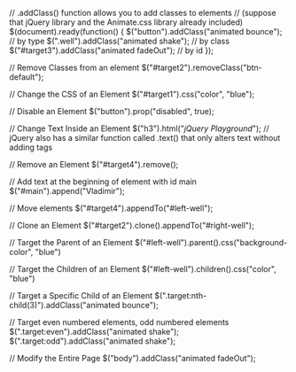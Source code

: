 // .addClass() function allows you to add classes to elements
// (suppose that jQuery library and the Animate.css library already included)
  $(document).ready(function() {
    $("button").addClass("animated bounce");  // by type
    $(".well").addClass("animated shake");  // by class
    $("#target3").addClass("animated fadeOut");  // by id
  });

// Remove Classes from an element
$("#target2").removeClass("btn-default");

// Change the CSS of an Element 
$("#target1").css("color", "blue");

// Disable an Element 
$("button").prop("disabled", true);

// Change Text Inside an Element 
$("h3").html("<em>jQuery Playground</em>");
// jQuery also has a similar function called .text() that only alters text without adding tags

// Remove an Element
$("#target4").remove();

// Add text at the beginning of element with id main
$("#main").append("Vladimir");

// Move elements
$("#target4").appendTo("#left-well");

// Clone an Element 
$("#target2").clone().appendTo("#right-well");

// Target the Parent of an Element 
$("#left-well").parent().css("background-color", "blue")

// Target the Children of an Element 
$("#left-well").children().css("color", "blue")

// Target a Specific Child of an Element 
$(".target:nth-child(3)").addClass("animated bounce");

// Target even numbered elements, odd numbered elements
$(".target:even").addClass("animated shake");
$(".target:odd").addClass("animated shake");

// Modify the Entire Page
$("body").addClass("animated fadeOut");